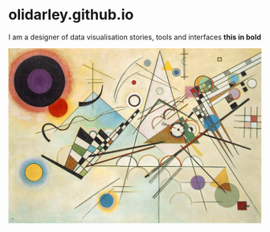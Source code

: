 # olidarley.github.io
I am a designer of data visualisation stories, tools and interfaces
**this in bold**

![kandinsky2](/kandinsky2.jpg)
